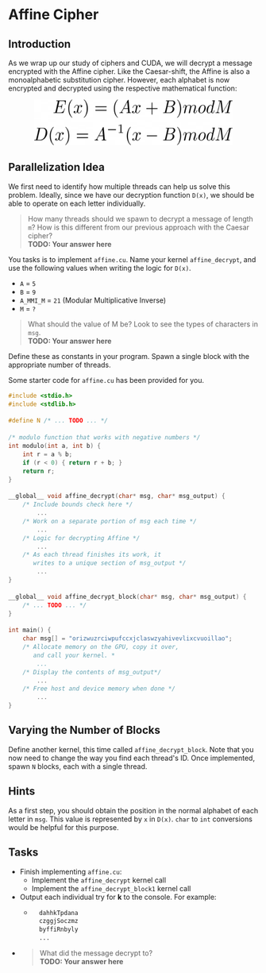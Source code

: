 # Affine Cipher
## Introduction
As we wrap up our study of ciphers and CUDA, we will decrypt a message encrypted with the Affine cipher. Like the Caesar-shift, the Affine is also a monoalphabetic substitution cipher. However, each alphabet is now encrypted and decrypted using the respective mathematical function:

<div style="text-align:center"><img src="../../media/affine.png" width="400" height="92"></div>

## Parallelization Idea
We first need to identify how multiple threads can help us solve this problem. Ideally, since we have our decryption function `D(x)`, we should be able to operate on each letter individually. 

> How many threads should we spawn to decrypt a message of length `m`? How is this different from our previous approach with the Caesar cipher?\
**TODO: Your answer here**

You tasks is to implement `affine.cu`. Name your kernel `affine_decrypt`, and use the following values when writing the logic for `D(x)`.
* `A` = `5`
* `B` = `9`
* `A_MMI_M` = `21` (Modular Multiplicative Inverse)
* `M` = `?`
> What should the value of M be? Look to see the types of characters in `msg`.\
**TODO: Your answer here**

Define these as constants in your program. Spawn a single block with the appropriate number of threads.

Some starter code for `affine.cu` has been provided for you.
```c
#include <stdio.h>
#include <stdlib.h>

#define N /* ... TODO ... */

/* modulo function that works with negative numbers */
int modulo(int a, int b) {
    int r = a % b;
    if (r < 0) { return r + b; }
    return r;
}

__global__ void affine_decrypt(char* msg, char* msg_output) {
    /* Include bounds check here */
        ...
    /* Work on a separate portion of msg each time */
        ...
    /* Logic for decrypting Affine */
        ...
    /* As each thread finishes its work, it
       writes to a unique section of msg_output */
        ...
}

__global__ void affine_decrypt_block(char* msg, char* msg_output) {
    /* ... TODO ... */
}

int main() {
    char msg[] = "orizwuzrciwpufccxjclaswzyahivevlixcvuoillao";
    /* Allocate memory on the GPU, copy it over,
       and call your kernel. *
        ...
    /* Display the contents of msg_output*/
        ...
    /* Free host and device memory when done */
        ...
}
```
## Varying the Number of Blocks
Define another kernel, this time called `affine_decrypt_block`. Note that you now need to change the way you find each thread's ID. Once implemented, spawn `N` blocks, each with a single thread.

## Hints
As a first step, you should obtain the position in the normal alphabet of each letter in `msg`. This value is represented by `x` in `D(x)`. `char` to `int` conversions would be helpful for this purpose.

## Tasks
* Finish implementing `affine.cu`:
    * Implement the `affine_decrypt` kernel call
    * Implement the `affine_decrypt_block1` kernel call
* Output each individual try for **k** to the console. For example:
    * ```txt
        dahhkTpdana
        czggjSoczmz
        byffiRnbyly
        ...
      ```
* >What did the message decrypt to?\
**TODO: Your answer here**









